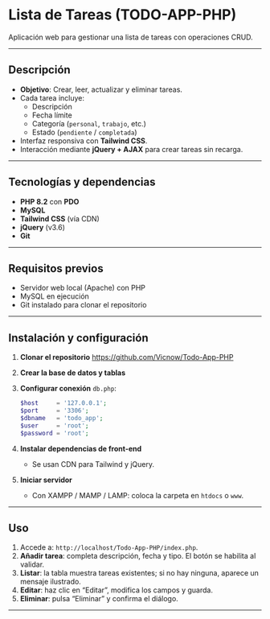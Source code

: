 # Lista de Tareas (TODO-APP-PHP)

Aplicación web para gestionar una lista de tareas con operaciones CRUD.

---

## Descripción

- **Objetivo**: Crear, leer, actualizar y eliminar tareas.
- Cada tarea incluye:
  - Descripción
  - Fecha límite
  - Categoría (`personal`, `trabajo`, etc.)
  - Estado (`pendiente` / `completada`)
- Interfaz responsiva con **Tailwind CSS**.
- Interacción mediante **jQuery + AJAX** para crear tareas sin recarga.

---

## Tecnologías y dependencias

- **PHP 8.2** con **PDO**
- **MySQL**
- **Tailwind CSS** (vía CDN)
- **jQuery** (v3.6)
- **Git**

---

## Requisitos previos

- Servidor web local (Apache) con PHP
- MySQL en ejecución
- Git instalado para clonar el repositorio

---

## Instalación y configuración

1. **Clonar el repositorio**
   https://github.com/Vicnow/Todo-App-PHP

2. **Crear la base de datos y tablas**

3. **Configurar conexión**
   `db.php`:

   ```php
   $host     = '127.0.0.1';
   $port     = '3306';
   $dbname   = 'todo_app';
   $user     = 'root';
   $password = 'root';
   ```

4. **Instalar dependencias de front-end**

   - Se usan CDN para Tailwind y jQuery.

5. **Iniciar servidor**
   - Con XAMPP / MAMP / LAMP: coloca la carpeta en `htdocs` o `www`.

---

## Uso

1. Accede a: `http://localhost/Todo-App-PHP/index.php`.
2. **Añadir tarea**: completa descripción, fecha y tipo. El botón se habilita al validar.
3. **Listar**: la tabla muestra tareas existentes; si no hay ninguna, aparece un mensaje ilustrado.
4. **Editar**: haz clic en “Editar”, modifica los campos y guarda.
5. **Eliminar**: pulsa “Eliminar” y confirma el diálogo.

---
